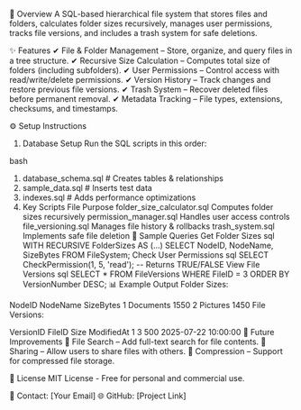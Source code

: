 📌 Overview
A SQL-based hierarchical file system that stores files and folders, calculates folder sizes recursively, manages user permissions, tracks file versions, and includes a trash system for safe deletions.

✨ Features
✔ File & Folder Management – Store, organize, and query files in a tree structure.
✔ Recursive Size Calculation – Computes total size of folders (including subfolders).
✔ User Permissions – Control access with read/write/delete permissions.
✔ Version History – Track changes and restore previous file versions.
✔ Trash System – Recover deleted files before permanent removal.
✔ Metadata Tracking – File types, extensions, checksums, and timestamps.

⚙️ Setup Instructions
1. Database Setup
Run the SQL scripts in this order:

bash
1. database_schema.sql    # Creates tables & relationships  
2. sample_data.sql       # Inserts test data  
3. indexes.sql           # Adds performance optimizations  
2. Key Scripts
File	Purpose
folder_size_calculator.sql	Computes folder sizes recursively
permission_manager.sql	Handles user access controls
file_versioning.sql	Manages file history & rollbacks
trash_system.sql	Implements safe file deletion
📂 Sample Queries
Get Folder Sizes
sql
WITH RECURSIVE FolderSizes AS (...)
SELECT NodeID, NodeName, SizeBytes FROM FileSystem;
Check User Permissions
sql
SELECT CheckPermission(1, 5, 'read'); -- Returns TRUE/FALSE
View File Versions
sql
SELECT * FROM FileVersions WHERE FileID = 3 ORDER BY VersionNumber DESC;
📊 Example Output
Folder Sizes:

NodeID	NodeName	SizeBytes
1	Documents	1550
2	Pictures	1450
File Versions:

VersionID	FileID	Size	ModifiedAt
1	3	500	2025-07-22 10:00:00
🚀 Future Improvements
🔹 File Search – Add full-text search for file contents.
🔹 Sharing – Allow users to share files with others.
🔹 Compression – Support for compressed file storage.

📜 License
MIT License - Free for personal and commercial use.

📧 Contact: [Your Email]
🌐 GitHub: [Project Link]
